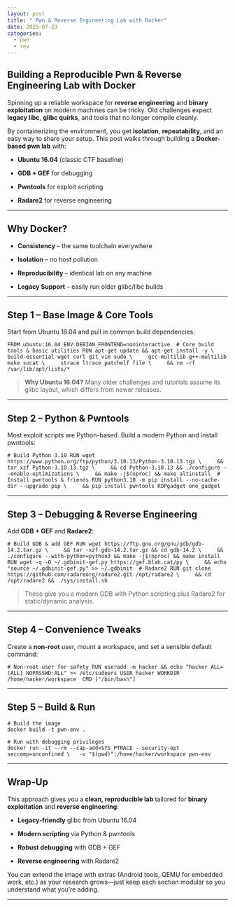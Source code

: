 ```yaml
---
layout: post
title: " Pwn & Reverse Engineering Lab with Docker"
date: 2025-07-23
categories:
  - pwn
  - rev
---
```

## Building a Reproducible Pwn & Reverse Engineering Lab with Docker

Spinning up a reliable workspace for **reverse engineering** and **binary exploitation** on modern machines can be tricky. Old challenges expect **legacy libc**, **glibc quirks**, and tools that no longer compile cleanly.

By containerizing the environment, you get **isolation**, **repeatability**, and an easy way to share your setup. This post walks through building a **Docker-based pwn lab** with:

- **Ubuntu 16.04** (classic CTF baseline)
    
- **GDB + GEF** for debugging
    
- **Pwntools** for exploit scripting
    
- **Radare2** for reverse engineering
    

---

## Why Docker?

- **Consistency** – the same toolchain everywhere
    
- **Isolation** – no host pollution
    
- **Reproducibility** – identical lab on any machine
    
- **Legacy Support** – easily run older glibc/libc builds
    

---

## Step 1 – Base Image & Core Tools

Start from Ubuntu 16.04 and pull in common build dependencies:

`FROM ubuntu:16.04 ENV DEBIAN_FRONTEND=noninteractive  # Core build tools & basic utilities RUN apt-get update && apt-get install -y \     build-essential wget curl git vim sudo \     gcc-multilib g++-multilib make socat \     strace ltrace patchelf file \     && rm -rf /var/lib/apt/lists/*`

> **Why Ubuntu 16.04?** Many older challenges and tutorials assume its glibc layout, which differs from newer releases.

---

## Step 2 – Python & Pwntools

Most exploit scripts are Python-based. Build a modern Python and install pwntools:

`# Build Python 3.10 RUN wget https://www.python.org/ftp/python/3.10.13/Python-3.10.13.tgz \     && tar xzf Python-3.10.13.tgz \     && cd Python-3.10.13 && ./configure --enable-optimizations \     && make -j$(nproc) && make altinstall  # Install pwntools & friends RUN python3.10 -m pip install --no-cache-dir --upgrade pip \     && pip install pwntools ROPgadget one_gadget`

---

## Step 3 – Debugging & Reverse Engineering

Add **GDB + GEF** and **Radare2**:

```
# Build GDB & add GEF RUN wget https://ftp.gnu.org/gnu/gdb/gdb-14.2.tar.gz \     && tar -xzf gdb-14.2.tar.gz && cd gdb-14.2 \     && ./configure --with-python=python3 && make -j$(nproc) && make install  RUN wget -q -O ~/.gdbinit-gef.py https://gef.blah.cat/py \     && echo "source ~/.gdbinit-gef.py" >> ~/.gdbinit  # Radare2 RUN git clone https://github.com/radareorg/radare2.git /opt/radare2 \     && cd /opt/radare2 && ./sys/install.sh
```

> These give you a modern GDB with Python scripting plus Radare2 for static/dynamic analysis.

---

## Step 4 – Convenience Tweaks

Create a **non-root** user, mount a workspace, and set a sensible default command:

```
# Non-root user for safety RUN useradd -m hacker && echo "hacker ALL=(ALL) NOPASSWD:ALL" >> /etc/sudoers USER hacker WORKDIR /home/hacker/workspace  CMD ["/bin/bash"]
```

---

## Step 5 – Build & Run

```
# Build the image 
docker build -t pwn-env . 

# Run with debugging privileges 
docker run -it --rm --cap-add=SYS_PTRACE --security-opt seccomp=unconfined \   -v "$(pwd)":/home/hacker/workspace pwn-env
```

---

## Wrap-Up

This approach gives you a **clean, reproducible lab** tailored for **binary exploitation** and **reverse engineering**:

- **Legacy-friendly** glibc from Ubuntu 16.04
    
- **Modern scripting** via Python & pwntools
    
- **Robust debugging** with GDB + GEF
    
- **Reverse engineering** with Radare2
    

You can extend the image with extras (Android tools, QEMU for embedded work, etc.) as your research grows—just keep each section modular so you understand what you’re adding.

---